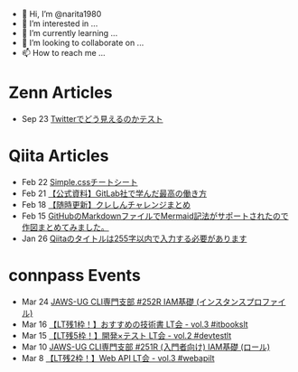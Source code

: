 - 👋 Hi, I’m @narita1980
- 👀 I’m interested in ...
- 🌱 I’m currently learning ...
- 💞️ I’m looking to collaborate on ...
- 📫 How to reach me ...

# Zenn Articles

<!-- profile updater begin: zenn -->
- Sep 23 [Twitterでどう見えるのかテスト](https://zenn.dev/narita1980/articles/cbb21f8d7f785752d6ac)
<!-- profile updater end: zenn -->

# Qiita Articles

<!-- profile updater begin: qiita -->
- Feb 22 [Simple.cssチートシート](https://qiita.com/narita1980/items/fd2ccf0e91944aab9fd5)
- Feb 21 [【公式資料】GitLab社で学んだ最高の働き方](https://qiita.com/narita1980/items/d7d142c2bb6312cb9ad6)
- Feb 18 [【随時更新】クレしんチャレンジまとめ](https://qiita.com/narita1980/items/03d9a24b7ac1fdf81b18)
- Feb 15 [GitHubのMarkdownファイルでMermaid記法がサポートされたので作図まとめてみました。](https://qiita.com/narita1980/items/2cc69fc1d481e4ee6b08)
- Jan 26 [Qiitaのタイトルは255字以内で入力する必要があります](https://qiita.com/narita1980/items/545e2dc92bd9385cbcb7)
<!-- profile updater end: qiita -->

# connpass Events

<!-- profile updater begin: connpass -->
- Mar 24 [JAWS-UG CLI専門支部 #252R IAM基礎 (インスタンスプロファイル)](https://jawsug-cli.connpass.com/event/240712/)
- Mar 16 [【LT残1枠！】おすすめの技術書 LT会 - vol.3 #itbookslt](https://rakus.connpass.com/event/237605/)
- Mar 15 [【LT残5枠！】開発×テスト LT会 - vol.2  #devtestlt](https://rakus.connpass.com/event/237602/)
- Mar 10 [JAWS-UG CLI専門支部 #251R  (入門者向け) IAM基礎 (ロール)](https://jawsug-cli.connpass.com/event/240711/)
- Mar 8 [【LT残2枠！】Web API LT会 - vol.3 #webapilt](https://rakus.connpass.com/event/236910/)
<!-- profile updater end: connpass -->

<!---
narita1980/narita1980 is a ✨ special ✨ repository because its `README.md` (this file) appears on your GitHub profile.
You can click the Preview link to take a look at your changes.
--->
